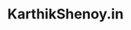 # KarthikShenoy.in


<!-- Please keep in mind that GitHub markdown uses --- to create horizontal lines as well, but it's used for creating tables and it's not recommended to use it as a separator between sections. -->
